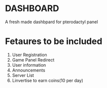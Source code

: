# DASHBOARD
A fresh made dashbpard for pterodactyl panel

# Fetaures to be included
1) User Registration
2) Game Panel Redirect
3) User information
4) Announcements
5) Server List
6) Linvertise to earn coins(10 per day)
